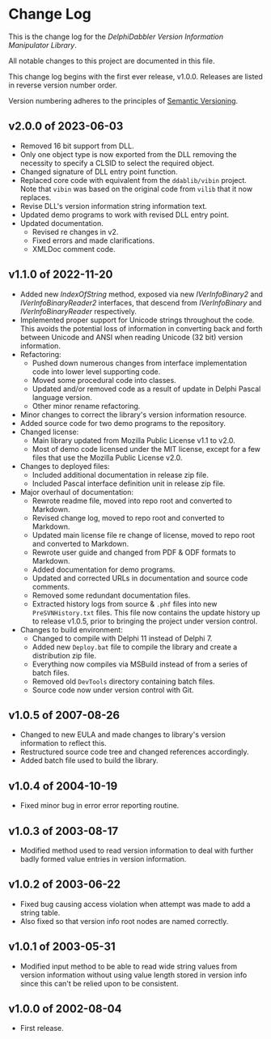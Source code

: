 
# Change Log

This is the change log for the _DelphiDabbler Version Information Manipulator Library_.

All notable changes to this project are documented in this file.

This change log begins with the first ever release, v1.0.0. Releases are listed in reverse version number order.

Version numbering adheres to the principles of [Semantic Versioning](https://semver.org/spec/v2.0.0.html).

## v2.0.0 of 2023-06-03

* Removed 16 bit support from DLL.
* Only one object type is now exported from the DLL removing the necessity to specify a CLSID to select the required object.
* Changed signature of DLL entry point function.
* Replaced core code with equivalent from the `ddablib/vibin` project. Note that `vibin` was based on the original code from `vilib` that it now replaces.
* Revise DLL's version information string information text.
* Updated demo programs to work with revised DLL entry point.
* Updated documentation.
  * Revised re changes in v2.
  * Fixed errors and made clarifications.
  * XMLDoc comment code.

## v1.1.0 of 2022-11-20

+ Added new _IndexOfString_ method, exposed via new _IVerInfoBinary2_ and _IVerInfoBinaryReader2_ interfaces, that descend from _IVerInfoBinary_ and _IVerInfoBinaryReader_ respectively.
+ Implemented proper support for Unicode strings throughout the code. This avoids the potential loss of information in converting back and forth between Unicode and ANSI when reading Unicode (32 bit) version information.
+ Refactoring:
    + Pushed down numerous changes from interface implementation code into lower level supporting code.
    + Moved some procedural code into classes.
    + Updated and/or removed code as a result of update in Delphi Pascal language version.
    + Other minor rename refactoring.
+ Minor changes to correct the library's version information resource.
+ Added source code for two demo programs to the repository.
+ Changed license:
    + Main library updated from Mozilla Public License v1.1 to v2.0.
    + Most of demo code licensed under the MIT license, except for a few files that use the Mozilla Public License v2.0.
+ Changes to deployed files:
    + Included additional documentation in release zip file.
    + Included Pascal interface definition unit in release zip file.
+ Major overhaul of documentation:
    + Rewrote readme file, moved into repo root and converted to Markdown.
    + Revised change log, moved to repo root and converted to Markdown.
    + Updated main license file re change of license, moved to repo root and converted to Markdown.
    + Rewrote user guide and changed from PDF & ODF formats to Markdown.
    + Added documentation for demo programs.
    + Updated and corrected URLs in documentation and source code comments.
    + Removed some redundant documentation files.
    + Extracted history logs from source & `.phf` files into new `PreSVNHistory.txt` files. This file now contains the update history up to release v1.0.5, prior to bringing the project under version control.
+ Changes to build environment:
    + Changed to compile with Delphi 11 instead of Delphi 7.
    + Added new `Deploy.bat` file to compile the library and create a distribution zip file.
    + Everything now compiles via MSBuild instead of from a series of batch files.
    + Removed old `DevTools` directory containing batch files.
    + Source code now under version control with Git.

## v1.0.5 of 2007-08-26

+ Changed to new EULA and made changes to library's version information to reflect this.
+ Restructured source code tree and changed references accordingly.
+ Added batch file used to build the library.

## v1.0.4 of 2004-10-19

+ Fixed minor bug in error error reporting routine.

## v1.0.3 of 2003-08-17

+ Modified method used to read version information to deal with further badly formed value entries in version information.

## v1.0.2 of 2003-06-22

+ Fixed bug causing access violation when attempt was made to add a string table.
+ Also fixed so that version info root nodes are named correctly.

## v1.0.1 of 2003-05-31

+ Modified input method to be able to read wide string values from version information without using value length stored in version info since this can't be relied upon to be consistent.

## v1.0.0 of 2002-08-04

+ First release.
